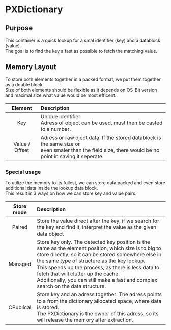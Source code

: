 # PXDictionary

## Purpose
This container is a quick lookup for a smal identifier (key) and a datablock (value).<br>
The goal is to find the key a fast as possible to fetch the matching value.

## Memory Layout
To store both elements together in a packed format, we put them together as a double block.<br>
Size of both elements should be flexible as it depends on OS-Bit version and maximal size what value would be most efficent.

| Element | Description |
|:-:|:-|
| Key | Unique identifier<br>Adress of object can be used, must then be casted to a number. |
| Value / Offset | Adress or raw oject data. If the stored datablock is the same size or<br>even smaler than the field size, there would be no point in saving it seperate. |


### Special usage
To utilize the memory to its fullest, we can store data packed and even store additional data inside the lookup data block.<br>
This result in 3 ways on how we can store key and value pairs.

| Store mode | Description | 
|:-:|:-|
|Paired|Store the value direct after the key, if we search for the key and find it, interpret the value as the given data object|
|Managed|Store key only. The detected key position is the same as the element position, which size is to big to store directly, so it can be stored somewhere else in the same type of structure as the key lookup.<br>This speeds up the process, as there is less data to fetch that will clutter up the cache.<br>Additionally, you can still make a fast and complex search on the data structure. |
|CPublical| Store key and an adress together. The adress points to a from the dictionary allocated space, where data is stored.<br>The PXDictionary is the owner of this adress, so its will release the memory after extraction. |
